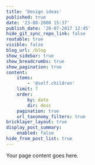 ```yaml
---
title: 'Design ideas'
published: true
date: '23-08-2000 15:37'
publish_date: '20-07-2017 12:45'
hide_git_sync_repo_link: false
routable: true
visible: false
blog_url: /blog
show_sidebar: true
show_breadcrumbs: true
show_pagination: true
content:
    items:
        - '@self.children'
    limit: 7
    order:
        by: date
        dir: desc
    pagination: true
    url_taxonomy_filters: true
bricklayer_layout: true
display_post_summary:
    enabled: false
hide_from_post_list: true
---
```


Your page content goes here.